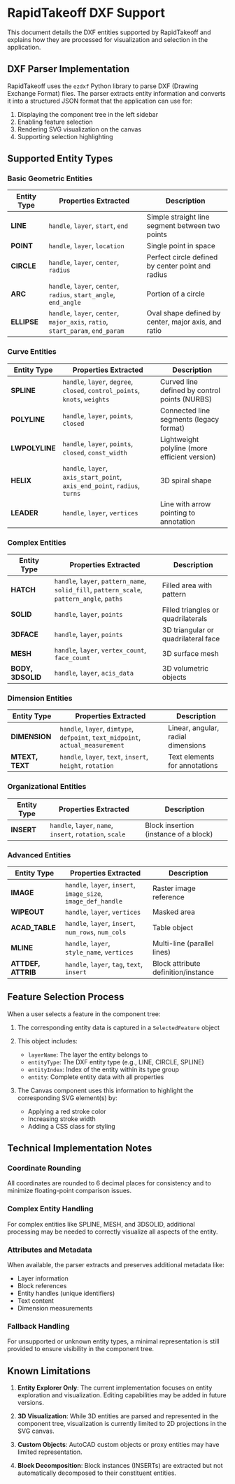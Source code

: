 # RapidTakeoff DXF Support

This document details the DXF entities supported by RapidTakeoff and explains how they are processed for visualization and selection in the application.

## DXF Parser Implementation

RapidTakeoff uses the `ezdxf` Python library to parse DXF (Drawing Exchange Format) files. The parser extracts entity information and converts it into a structured JSON format that the application can use for:

1. Displaying the component tree in the left sidebar
2. Enabling feature selection
3. Rendering SVG visualization on the canvas
4. Supporting selection highlighting

## Supported Entity Types

### Basic Geometric Entities

| Entity Type | Properties Extracted | Description |
|-------------|---------------------|-------------|
| **LINE** | `handle`, `layer`, `start`, `end` | Simple straight line segment between two points |
| **POINT** | `handle`, `layer`, `location` | Single point in space |
| **CIRCLE** | `handle`, `layer`, `center`, `radius` | Perfect circle defined by center point and radius |
| **ARC** | `handle`, `layer`, `center`, `radius`, `start_angle`, `end_angle` | Portion of a circle |
| **ELLIPSE** | `handle`, `layer`, `center`, `major_axis`, `ratio`, `start_param`, `end_param` | Oval shape defined by center, major axis, and ratio |

### Curve Entities

| Entity Type | Properties Extracted | Description |
|-------------|---------------------|-------------|
| **SPLINE** | `handle`, `layer`, `degree`, `closed`, `control_points`, `knots`, `weights` | Curved line defined by control points (NURBS) |
| **POLYLINE** | `handle`, `layer`, `points`, `closed` | Connected line segments (legacy format) |
| **LWPOLYLINE** | `handle`, `layer`, `points`, `closed`, `const_width` | Lightweight polyline (more efficient version) |
| **HELIX** | `handle`, `layer`, `axis_start_point`, `axis_end_point`, `radius`, `turns` | 3D spiral shape |
| **LEADER** | `handle`, `layer`, `vertices` | Line with arrow pointing to annotation |

### Complex Entities

| Entity Type | Properties Extracted | Description |
|-------------|---------------------|-------------|
| **HATCH** | `handle`, `layer`, `pattern_name`, `solid_fill`, `pattern_scale`, `pattern_angle`, `paths` | Filled area with pattern |
| **SOLID** | `handle`, `layer`, `points` | Filled triangles or quadrilaterals |
| **3DFACE** | `handle`, `layer`, `points` | 3D triangular or quadrilateral face |
| **MESH** | `handle`, `layer`, `vertex_count`, `face_count` | 3D surface mesh |
| **BODY, 3DSOLID** | `handle`, `layer`, `acis_data` | 3D volumetric objects |

### Dimension Entities

| Entity Type | Properties Extracted | Description |
|-------------|---------------------|-------------|
| **DIMENSION** | `handle`, `layer`, `dimtype`, `defpoint`, `text_midpoint`, `actual_measurement` | Linear, angular, radial dimensions |
| **MTEXT, TEXT** | `handle`, `layer`, `text`, `insert`, `height`, `rotation` | Text elements for annotations |

### Organizational Entities

| Entity Type | Properties Extracted | Description |
|-------------|---------------------|-------------|
| **INSERT** | `handle`, `layer`, `name`, `insert`, `rotation`, `scale` | Block insertion (instance of a block) |

### Advanced Entities

| Entity Type | Properties Extracted | Description |
|-------------|---------------------|-------------|
| **IMAGE** | `handle`, `layer`, `insert`, `image_size`, `image_def_handle` | Raster image reference |
| **WIPEOUT** | `handle`, `layer`, `vertices` | Masked area |
| **ACAD_TABLE** | `handle`, `layer`, `insert`, `num_rows`, `num_cols` | Table object |
| **MLINE** | `handle`, `layer`, `style_name`, `vertices` | Multi-line (parallel lines) |
| **ATTDEF, ATTRIB** | `handle`, `layer`, `tag`, `text`, `insert` | Block attribute definition/instance |

## Feature Selection Process

When a user selects a feature in the component tree:

1. The corresponding entity data is captured in a `SelectedFeature` object
2. This object includes:
   - `layerName`: The layer the entity belongs to
   - `entityType`: The DXF entity type (e.g., LINE, CIRCLE, SPLINE)
   - `entityIndex`: Index of the entity within its type group
   - `entity`: Complete entity data with all properties

3. The Canvas component uses this information to highlight the corresponding SVG element(s) by:
   - Applying a red stroke color
   - Increasing stroke width
   - Adding a CSS class for styling

## Technical Implementation Notes

### Coordinate Rounding

All coordinates are rounded to 6 decimal places for consistency and to minimize floating-point comparison issues.

### Complex Entity Handling

For complex entities like SPLINE, MESH, and 3DSOLID, additional processing may be needed to correctly visualize all aspects of the entity.

### Attributes and Metadata

When available, the parser extracts and preserves additional metadata like:
- Layer information
- Block references
- Entity handles (unique identifiers)
- Text content
- Dimension measurements

### Fallback Handling

For unsupported or unknown entity types, a minimal representation is still provided to ensure visibility in the component tree.

## Known Limitations

1. **Entity Explorer Only**: The current implementation focuses on entity exploration and visualization. Editing capabilities may be added in future versions.

2. **3D Visualization**: While 3D entities are parsed and represented in the component tree, visualization is currently limited to 2D projections in the SVG canvas.

3. **Custom Objects**: AutoCAD custom objects or proxy entities may have limited representation.

4. **Block Decomposition**: Block instances (INSERTs) are extracted but not automatically decomposed to their constituent entities.